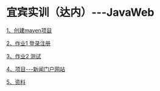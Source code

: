 # 宜宾实训（达内）---JavaWeb

<a href="https://gitee.com/yx-dimples/JavaWeb/tree/master/code">1、创建maven项目</a>

<a href="https://gitee.com/yx-dimples/JavaWeb/tree/master/code/day02_week_login">2、作业1 登录注册</a>

<a href="https://gitee.com/yx-dimples/JavaWeb/tree/master/code/day03_javaweb_03">3、作业2 测试</a>

<a href="https://gitee.com/yx-dimples/JavaWeb/tree/master/code/day04_javaweb_news">4、项目---新闻门户网站</a>

<a href="https://gitee.com/yx-dimples/JavaWeb/tree/master/资料">5、资料</a>
